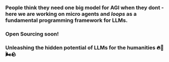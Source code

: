 
### People think they need one big model for AGI when they  dont - here we are working on micro agents and _loops_ as a fundamental programming framework for LLMs. 

### Open Sourcing soon!

### Unleashing the hidden potential of LLMs for the humanities 🔥🌊🌬️🪨
